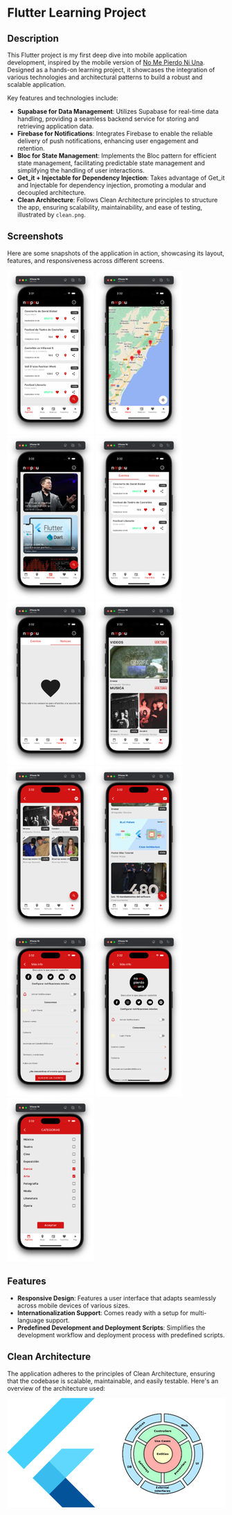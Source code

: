 # Flutter Learning Project

## Description

This Flutter project is my first deep dive into mobile application development, inspired by the mobile version of [No Me Pierdo Ni Una](https://www.nomepierdoniuna.net/). Designed as a hands-on learning project, it showcases the integration of various technologies and architectural patterns to build a robust and scalable application. 

Key features and technologies include:

- **Supabase for Data Management**: Utilizes Supabase for real-time data handling, providing a seamless backend service for storing and retrieving application data.
- **Firebase for Notifications**: Integrates Firebase to enable the reliable delivery of push notifications, enhancing user engagement and retention.
- **Bloc for State Management**: Implements the Bloc pattern for efficient state management, facilitating predictable state management and simplifying the handling of user interactions.
- **Get_it + Injectable for Dependency Injection**: Takes advantage of Get_it and Injectable for dependency injection, promoting a modular and decoupled architecture.
- **Clean Architecture**: Follows Clean Architecture principles to structure the app, ensuring scalability, maintainability, and ease of testing, illustrated by `clean.png`.

## Screenshots

Here are some snapshots of the application in action, showcasing its layout, features, and responsiveness across different screens.


<p float="left">
  <img src="assets/images/pic1.png" width="200" />
  <img src="assets/images/pic2.png" width="200" /> 
  <img src="assets/images/pic3.png" width="200" />
  <img src="assets/images/pic4.png" width="200" />
  <img src="assets/images/pic5.png" width="200" />
  <img src="assets/images/pic6.png" width="200" />
  <img src="assets/images/pic7.png" width="200" />
  <img src="assets/images/pic8.png" width="200" />
  <img src="assets/images/pic9.png" width="200" />
  <img src="assets/images/pic10.png" width="200" />
  <img src="assets/images/pic11.png" width="200" />

</p>

## Features

- **Responsive Design**: Features a user interface that adapts seamlessly across mobile devices of various sizes.
- **Internationalization Support**: Comes ready with a setup for multi-language support.
- **Predefined Development and Deployment Scripts**: Simplifies the development workflow and deployment process with predefined scripts.



## Clean Architecture

The application adheres to the principles of Clean Architecture, ensuring that the codebase is scalable, maintainable, and easily testable. Here's an overview of the architecture used:

![Clean Architecture Diagram](assets/images/clean.png)



